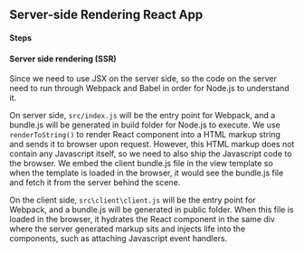 ## Server-side Rendering React App

#### Steps

#### Server side rendering (SSR)

Since we need to use JSX on the server side, so the code on the server need to run through Webpack and Babel in order for Node.js to understand it.

On server side, `src/index.js` will be the entry point for Webpack, and a bundle.js will be generated in build folder for Node.js to execute. We use `renderToString()` to render React component into a HTML markup string and sends it to browser upon request. However, this HTML markup does not contain any Javascript itself, so we need to also ship the Javascript code to the browser. We embed the client bundle.js file in the view template so when the template is loaded in the browser, it would see the bundle.js file and fetch it from the server behind the scene.

On the client side, `src\client\client.js` will be the entry point for Webpack, and a bundle.js will be generated in public folder. When this file is loaded in the browser, it hydrates the React component in the same div where the server generated markup sits and injects life into the components, such as attaching Javascript event handlers.